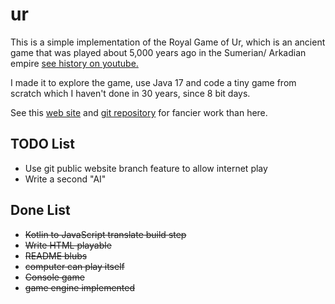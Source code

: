 # ur

This is a simple implementation of the Royal Game of Ur, which is an ancient game that was
played about 5,000 years ago in the Sumerian/ Arkadian empire
[see history on youtube.](https://www.youtube.com/watch?v=d2lJUOv0hLA)

I made it to explore the game, use Java 17 and code a tiny game from scratch
which I haven't done in 30 years, since 8 bit days.

See this
[web site](https://royalur.net/)
and
[git repository](https://github.com/Sothatsit/RoyalUrClient)
for fancier work than here.

## TODO List

* Use git public website branch feature to allow internet play
* Write a second "AI"

## Done List

* ~~Kotlin to JavaScript translate build step~~
* ~~Write HTML playable~~
* ~~README blubs~~
* ~~computer can play itself~~
* ~~Console game~~
* ~~game engine implemented~~

